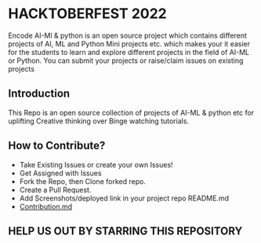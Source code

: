 
# HACKTOBERFEST 2022

Encode AI-Ml & python is an open source project which contains different projects of AI, ML and Python Mini projects etc. which makes your it easier for the students to learn and explore different projects in the field of AI-ML or Python. You can submit your projects or raise/claim issues on existing projects


## Introduction

This Repo is an open source collection of projects of AI-ML & python etc for uplifting Creative thinking over Binge watching tutorials.


## How to Contribute?

- Take Existing Issues or create your own Issues!
- Get Assigned with Issues
- Fork the Repo, then Clone forked repo.
- Create a Pull Request.
- Add Screenshots/deployed link in your project repo README.md
- [Contribution.md](https://github.com/Encode-PDEU/AI-ML_Encode_HF2022/blob/main/CONTRIBUTING.md)


## HELP US OUT BY STARRING THIS REPOSITORY
